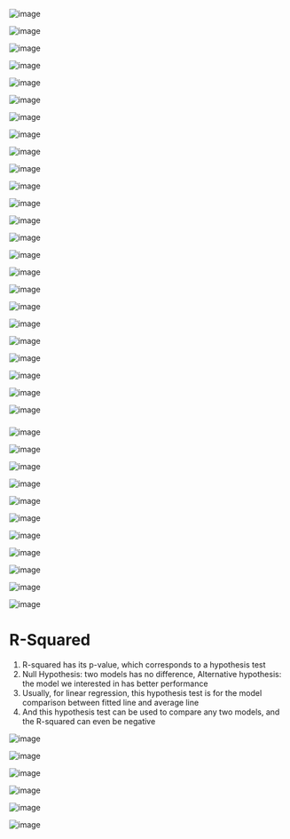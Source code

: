 ![image](https://user-images.githubusercontent.com/60442877/187056147-a7d117fe-0dfe-483c-97aa-9f9f87eba7e0.png)

![image](https://user-images.githubusercontent.com/60442877/187056189-72c0e786-be68-4179-9de3-1ec22c142795.png)

![image](https://user-images.githubusercontent.com/60442877/187056308-cfbc115c-0d2b-4cd7-9159-79434c3b7c6c.png)

![image](https://user-images.githubusercontent.com/60442877/187056340-3fcd8f66-7a91-4149-825d-168372e151e9.png)

![image](https://user-images.githubusercontent.com/60442877/187056369-a6a965ba-9162-4193-b4d1-71eebef862ae.png)

![image](https://user-images.githubusercontent.com/60442877/187056446-f240a2ad-ddbc-4e6e-86de-f8890e0ad31b.png)

![image](https://user-images.githubusercontent.com/60442877/187056490-70eee07d-3a78-4dfd-b449-6c0fa7a4dccf.png)

![image](https://user-images.githubusercontent.com/60442877/187056528-3e2c1d12-4348-4c13-87a6-de1a76b6e866.png)

![image](https://user-images.githubusercontent.com/60442877/187056565-44e2b4f2-f792-4515-a93f-06f0d3be5154.png)

![image](https://user-images.githubusercontent.com/60442877/187056578-70111ccf-84d2-4ca0-a7c2-8300ce332056.png)

![image](https://user-images.githubusercontent.com/60442877/187056601-3ea1f715-b42b-4115-afc6-aaa3dfb2a1c7.png)

![image](https://user-images.githubusercontent.com/60442877/187056613-461aae82-8be2-48b1-ab6e-4b316accee76.png)

![image](https://user-images.githubusercontent.com/60442877/187056615-4598956a-524a-4961-82a6-3c9f38ceee22.png)

![image](https://user-images.githubusercontent.com/60442877/187056618-8aee063b-7354-4c84-aa89-08bb761a31ca.png)

![image](https://user-images.githubusercontent.com/60442877/187056658-49f84d44-27f2-41a0-b558-ed5e36a0c158.png)

![image](https://user-images.githubusercontent.com/60442877/187056693-02a21284-5035-45d5-959e-cb4c5a82265b.png)

![image](https://user-images.githubusercontent.com/60442877/187056728-8b2d05d2-da0b-46c6-a31d-f0550c670075.png)

![image](https://user-images.githubusercontent.com/60442877/187056807-dbc840aa-2449-48d7-a660-bc5d8a4d8df8.png)

![image](https://user-images.githubusercontent.com/60442877/187056876-de8e5597-f650-4dc0-9711-71d505849342.png)

![image](https://user-images.githubusercontent.com/60442877/187056908-e118823c-4b4b-4d8c-be51-e17591041309.png)

![image](https://user-images.githubusercontent.com/60442877/187056961-ded0d5e3-1cbb-4691-926e-fcce54bcf5c1.png)

![image](https://user-images.githubusercontent.com/60442877/187057057-a234b37d-4184-4dc9-aea4-745e4ed627b6.png)

![image](https://user-images.githubusercontent.com/60442877/187057089-f01f0d2a-fc86-4317-926a-18b3bfc18ec1.png)

![image](https://user-images.githubusercontent.com/60442877/187057127-fbbd75c9-802e-4a62-b887-86af8279a431.png)

###

![image](https://user-images.githubusercontent.com/60442877/187057178-07c178e9-9e16-4226-85af-0719140d9922.png)

![image](https://user-images.githubusercontent.com/60442877/187057206-981c25c3-fa17-45db-90e4-b0fbb1f98156.png)

![image](https://user-images.githubusercontent.com/60442877/187057227-a8e86c30-3174-4409-bd7b-5f220e889aa4.png)

![image](https://user-images.githubusercontent.com/60442877/187057230-dfbae6e9-77da-40b7-83b1-71e1a557c49b.png)

![image](https://user-images.githubusercontent.com/60442877/187057267-fa1d223c-fc8d-4f4a-8bee-9ec3e07a9beb.png)

![image](https://user-images.githubusercontent.com/60442877/187057316-c53cd9a1-eb52-4a23-888f-f494dac51e18.png)

![image](https://user-images.githubusercontent.com/60442877/187057347-41be16fe-9a9e-4cce-ba02-8ceb9a5f251e.png)

![image](https://user-images.githubusercontent.com/60442877/187057584-2800ef04-568f-4e7e-9a15-c67ea4d274a4.png)

![image](https://user-images.githubusercontent.com/60442877/187057672-a9be85db-0573-4cde-96d9-f295fcace3cf.png)

![image](https://user-images.githubusercontent.com/60442877/187057661-b22c4d19-0086-44c7-9eec-ec5c44fa7636.png)

![image](https://user-images.githubusercontent.com/60442877/187057777-6f528854-cfeb-4d2c-82dd-47eb33817e4d.png)

# R-Squared

1. R-squared has its p-value, which corresponds to a hypothesis test
2. Null Hypothesis: two models has no difference, Alternative hypothesis: the model we interested in has better performance
3. Usually, for linear regression, this hypothesis test is for the model comparison between fitted line and average line
4. And this hypothesis test can be used to compare any two models, and the R-squared can even be negative

![image](https://user-images.githubusercontent.com/60442877/187057862-ff4b26cb-5072-4f7a-bc6f-f1ad77b2ea91.png)

![image](https://user-images.githubusercontent.com/60442877/187057999-63952810-7891-419f-ab24-9276d894f9da.png)

![image](https://user-images.githubusercontent.com/60442877/187058063-027b7f26-7066-4396-b42c-914a17c5c278.png)

![image](https://user-images.githubusercontent.com/60442877/187058122-53e22120-964b-4adf-91a7-e90dbea24fcc.png)

![image](https://user-images.githubusercontent.com/60442877/187058199-b64601bc-3d8c-4e82-84db-98c1be7e4dfe.png)

![image](https://user-images.githubusercontent.com/60442877/187058339-a4b671bc-b226-4983-a4a3-ebab79600791.png)


